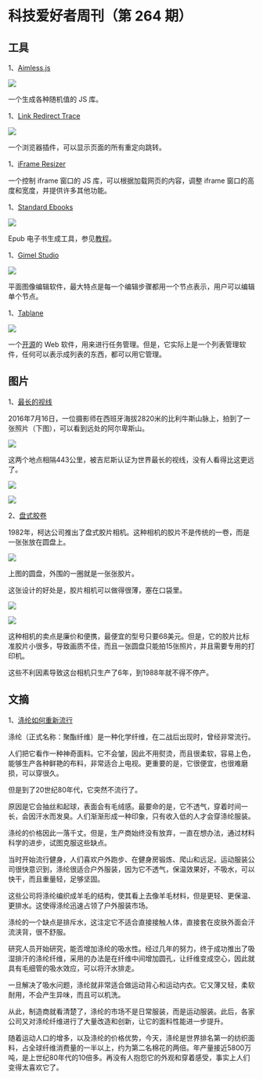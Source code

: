 # 科技爱好者周刊（第 264 期）

## 工具

1、[Aimless.js](https://github.com/ChrisCavs/aimless.js)

![](https://cdn.beekka.com/blogimg/asset/202305/bg2023052221.webp)

一个生成各种随机值的 JS 库。

1、[Link Redirect Trace](https://chrome.google.com/webstore/detail/link-redirect-trace/nnpljppamoaalgkieeciijbcccohlpoh)

![](https://cdn.beekka.com/blogimg/asset/202305/bg2023052510.webp)

一个浏览器插件，可以显示页面的所有重定向跳转。

1、[iFrame Resizer](http://davidjbradshaw.github.io/iframe-resizer/)

一个控制 iframe 窗口的 JS 库，可以根据加载网页的内容，调整 iframe 窗口的高度和宽度，并提供许多其他功能。

1、[Standard Ebooks](https://github.com/standardebooks/tools)

![](https://cdn.beekka.com/blogimg/asset/202301/bg2023011103.webp)

Epub 电子书生成工具，参见[教程](https://standardebooks.org/contribute/producing-an-ebook-step-by-step)。

1、[Gimel Studio](https://gimelstudio.github.io/)

![](https://cdn.beekka.com/blogimg/asset/202301/bg2023011205.webp)

平面图像编辑软件，最大特点是每一个编辑步骤都用一个节点表示，用户可以编辑单个节点。

1、[Tablane](https://tablane.net/)

![](https://cdn.beekka.com/blogimg/asset/202301/bg2023011206.webp)

一个[开源](https://github.com/Tablane/tablane)的 Web 软件，用来进行任务管理。但是，它实际上是一个列表管理软件，任何可以表示成列表的东西，都可以用它管理。

## 图片

1、[最长的视线](https://beyondrange.wordpress.com/2016/08/03/pic-de-finestrelles-pic-gaspard-ecrins-443-km/)

2016年7月16日，一位摄影师在西班牙海拔2820米的比利牛斯山脉上，拍到了一张照片（下图），可以看到远处的阿尔卑斯山。

![](https://cdn.beekka.com/blogimg/asset/202302/bg2023020819.webp)

这两个地点相隔443公里，被吉尼斯认证为世界最长的视线，没有人看得比这更远了。

![](https://cdn.beekka.com/blogimg/asset/202302/bg2023020820.webp)

![](https://cdn.beekka.com/blogimg/asset/202302/bg2023020821.webp)

2、[盘式胶卷](https://clickamericana.com/media/photography/what-happened-to-kodak-disc-camera-debuted-in-1982)

1982年，柯达公司推出了盘式胶片相机。这种相机的胶片不是传统的一卷，而是一张张放在圆盘上。

![](https://cdn.beekka.com/blogimg/asset/202209/bg2022090509.webp)

上图的圆盘，外围的一圈就是一张张胶片。

这张设计的好处是，胶片相机可以做得很薄，塞在口袋里。

![](https://cdn.beekka.com/blogimg/asset/202209/bg2022090510.webp)

![](https://cdn.beekka.com/blogimg/asset/202209/bg2022090511.webp)

这种相机的卖点是廉价和便携，最便宜的型号只要68美元。但是，它的胶片比标准胶片小很多，导致画质不佳，而且一张圆盘只能拍15张照片，并且需要专用的打印机。

这些不利因素导致这台相机只生产了6年，到1988年就不得不停产。

## 文摘

1、[涤纶如何重新流行](https://www.worksinprogress.co/issue/how-polyester-bounced-back/)

涤纶（正式名称：聚酯纤维）是一种化学纤维，在二战后出现时，曾经非常流行。

人们把它看作一种神奇面料。它不会皱，因此不用熨烫，而且很柔软，容易上色，能够生产各种鲜艳的布料，非常适合上电视。更重要的是，它很便宜，也很难磨损，可以穿很久。

但是到了20世纪80年代，它突然不流行了。

原因是它会抽丝和起球，表面会有毛绒感。最要命的是，它不透气，穿着时间一长，会因汗水而发臭。人们渐渐形成一种印象，只有收入低的人才会穿涤纶服装。

涤纶的价格因此一落千丈。但是，生产商始终没有放弃，一直在想办法，通过材料科学的进步，试图克服这些缺点。

当时开始流行健身，人们喜欢户外跑步、在健身房锻炼、爬山和远足。运动服装公司很快意识到，涤纶很适合户外服装，因为它不透气，保温效果好，不吸水，可以快干，而且重量轻，足够坚固。

这些公司将涤纶编织成羊毛的结构，使其看上去像羊毛材料，但是更轻、更保温、更排水。这使得涤纶迅速占领了户外服装市场。

涤纶的一个缺点是排斥水，这注定它不适合直接接触人体，直接套在皮肤外面会汗流浃背，很不舒服。

研究人员开始研究，能否增加涤纶的吸水性。经过几年的努力，终于成功推出了吸湿排汗的涤纶纤维，采用的办法是在纤维中间增加圆孔，让纤维变成空心，因此就具有毛细管的吸水效应，可以将汗水排走。

一旦解决了吸水问题，涤纶就非常适合做运动背心和运动内衣。它又薄又轻，柔软耐用，不会产生异味，而且可以机洗。

从此，制造商就看清楚了，涤纶的市场不是日常服装，而是运动服装。此后，各家公司又对涤纶纤维进行了大量改造和创新，让它的面料性能进一步提升。

随着运动人口的增多，以及涤纶的价格优势，今天，涤纶是世界排名第一的纺织面料，占全球纤维消费量的一半以上，约为第二名棉花的两倍。年产量接近5800万吨，是上世纪80年代的10倍多。再没有人抱怨它的外观和穿着感受，事实上人们变得太喜欢它了。

